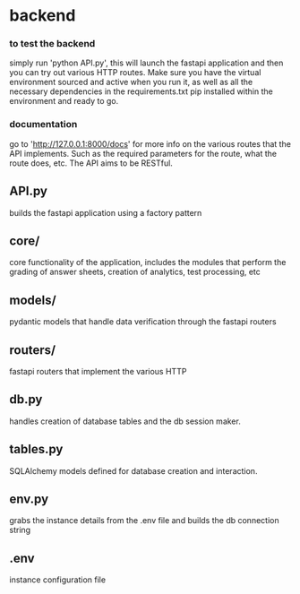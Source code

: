 # backend

### to test the backend
  simply run 'python API.py', this will launch the fastapi application and then you can try out various HTTP routes. Make sure you have the virtual environment sourced and active when you run it, as well as all the necessary dependencies in the requirements.txt
  pip installed within the environment and ready to go. 

### documentation
  go to 'http://127.0.0.1:8000/docs'
  for more info on the various routes that the API implements. Such as the required parameters for the route, what the route does, etc. The API aims to be RESTful. 

## API.py
  builds the fastapi application using a factory pattern

## core/ 
  core functionality of the application, includes the modules that perform
  the grading of answer sheets, creation of analytics, test processing, etc

## models/
  pydantic models that handle data verification through the fastapi routers

## routers/
  fastapi routers that implement the various HTTP

## db.py 
  handles creation of database tables and the db session maker. 

## tables.py 
  SQLAlchemy models defined for database creation and interaction. 

## env.py
  grabs the instance details from the .env file and builds the db connection string

## .env 
  instance configuration file
